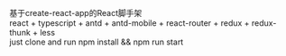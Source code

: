 
基于create-react-app的React脚手架 <br>
react + typescript + antd + antd-mobile + react-router + redux + redux-thunk + less <br>
just clone and run npm install && npm run start
